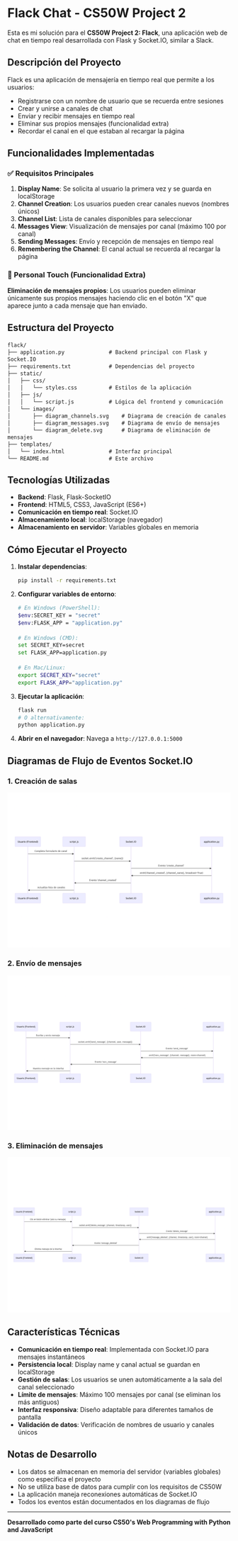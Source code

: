 # Flack Chat - CS50W Project 2

Esta es mi solución para el **CS50W Project 2: Flack**, una aplicación web de chat en tiempo real desarrollada con Flask y Socket.IO, similar a Slack.

## Descripción del Proyecto

Flack es una aplicación de mensajería en tiempo real que permite a los usuarios:
- Registrarse con un nombre de usuario que se recuerda entre sesiones
- Crear y unirse a canales de chat
- Enviar y recibir mensajes en tiempo real
- Eliminar sus propios mensajes (funcionalidad extra)
- Recordar el canal en el que estaban al recargar la página

## Funcionalidades Implementadas

### ✅ Requisitos Principales
1. **Display Name**: Se solicita al usuario la primera vez y se guarda en localStorage
2. **Channel Creation**: Los usuarios pueden crear canales nuevos (nombres únicos)
3. **Channel List**: Lista de canales disponibles para seleccionar
4. **Messages View**: Visualización de mensajes por canal (máximo 100 por canal)
5. **Sending Messages**: Envío y recepción de mensajes en tiempo real
6. **Remembering the Channel**: El canal actual se recuerda al recargar la página

### 🎯 Personal Touch (Funcionalidad Extra)
**Eliminación de mensajes propios**: Los usuarios pueden eliminar únicamente sus propios mensajes haciendo clic en el botón "X" que aparece junto a cada mensaje que han enviado.

## Estructura del Proyecto

```
flack/
├── application.py              # Backend principal con Flask y Socket.IO
├── requirements.txt            # Dependencias del proyecto
├── static/
│   ├── css/
│   │   └── styles.css          # Estilos de la aplicación
│   ├── js/
│   │   └── script.js           # Lógica del frontend y comunicación
│   └── images/
│       ├── diagram_channels.svg    # Diagrama de creación de canales
│       ├── diagram_messages.svg    # Diagrama de envío de mensajes
│       └── diagram_delete.svg      # Diagrama de eliminación de mensajes
├── templates/
│   └── index.html              # Interfaz principal
└── README.md                   # Este archivo
```

## Tecnologías Utilizadas

- **Backend**: Flask, Flask-SocketIO
- **Frontend**: HTML5, CSS3, JavaScript (ES6+)
- **Comunicación en tiempo real**: Socket.IO
- **Almacenamiento local**: localStorage (navegador)
- **Almacenamiento en servidor**: Variables globales en memoria

## Cómo Ejecutar el Proyecto

1. **Instalar dependencias**:
   ```bash
   pip install -r requirements.txt
   ```

2. **Configurar variables de entorno**:
   ```bash
   # En Windows (PowerShell):
   $env:SECRET_KEY = "secret"
   $env:FLASK_APP = "application.py"
   
   # En Windows (CMD):
   set SECRET_KEY=secret
   set FLASK_APP=application.py
   
   # En Mac/Linux:
   export SECRET_KEY="secret"
   export FLASK_APP="application.py"
   ```

3. **Ejecutar la aplicación**:
   ```bash
   flask run
   # O alternativamente:
   python application.py
   ```

4. **Abrir en el navegador**:
   Navega a `http://127.0.0.1:5000`

## Diagramas de Flujo de Eventos Socket.IO

### 1. Creación de salas

![Diagrama de creación de salas](static/images/diagram_channel.png)

### 2. Envío de mensajes

![Diagrama de envío de mensajes](static/images/diagram_message.png)

### 3. Eliminación de mensajes

![Diagrama de eliminación de mensajes](static/images/diagram_delete.png)

## Características Técnicas

- **Comunicación en tiempo real**: Implementada con Socket.IO para mensajes instantáneos
- **Persistencia local**: Display name y canal actual se guardan en localStorage
- **Gestión de salas**: Los usuarios se unen automáticamente a la sala del canal seleccionado
- **Límite de mensajes**: Máximo 100 mensajes por canal (se eliminan los más antiguos)
- **Interfaz responsiva**: Diseño adaptable para diferentes tamaños de pantalla
- **Validación de datos**: Verificación de nombres de usuario y canales únicos

## Notas de Desarrollo

- Los datos se almacenan en memoria del servidor (variables globales) como especifica el proyecto
- No se utiliza base de datos para cumplir con los requisitos de CS50W
- La aplicación maneja reconexiones automáticas de Socket.IO
- Todos los eventos están documentados en los diagramas de flujo

---

**Desarrollado como parte del curso CS50's Web Programming with Python and JavaScript**

